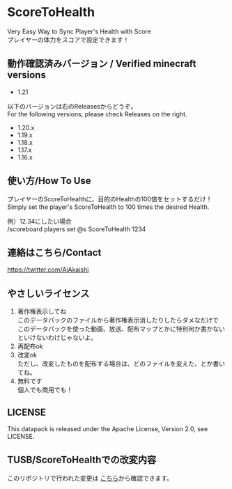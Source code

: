 # ScoreToHealth

Very Easy Way to Sync Player's Health with Score  
プレイヤーの体力をスコアで設定できます！

## 動作確認済みバージョン / Verified minecraft versions

- 1.21

以下のバージョンは右のReleasesからどうぞ。  
For the following versions, please check Releases on the right.

- 1.20.x
- 1.19.x
- 1.18.x
- 1.17.x
- 1.16.x

## 使い方/How To Use

プレイヤーのScoreToHealthに、目的のHealthの100倍をセットするだけ！  
Simply set the player's ScoreToHealth to 100 times the desired Health.

例）12.34にしたい場合  
/scoreboard players set @s ScoreToHealth 1234

## 連絡はこちら/Contact

<https://twitter.com/AiAkaishi>

## やさしいライセンス

1. 著作権表示してね  
このデータパックのファイルから著作権表示消したりしたらダメなだけで  
このデータパックを使った動画、放送、配布マップとかに特別何か書かないといけないわけじゃないよ。
2. 再配布ok
3. 改変ok  
ただし、改変したものを配布する場合は、どのファイルを変えた、とか書いてね。
4. 無料です  
個人でも商用でも！

## LICENSE

This datapack is released under the Apache License, Version 2.0, see LICENSE.

## TUSB/ScoreToHealthでの改変内容
このリポジトリで行われた変更は [こちら](https://github.com/Ai-Akaishi/ScoreToHealth/compare/master...TUSB:ScoreToHealth:master)から確認できます。